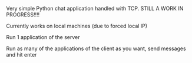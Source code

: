 Very simple Python chat application handled with TCP. STILL A WORK IN PROGRESS!!!!

Currently works on local machines (due to forced local IP)

Run 1 application of the server

Run as many of the applications of the client as you want, send messages and hit enter